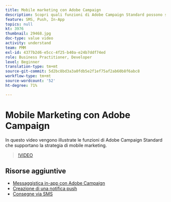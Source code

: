 ```yaml
---
title: Mobile marketing con Adobe Campaign
description: Scopri quali funzioni di Adobe Campaign Standard possono supportare la tua strategia di mobile marketing.
feature: SMS, Push, In-App
topics: null
kt: 3976
thumbnail: 29468.jpg
doc-type: value video
activity: understand
team: PMM
exl-id: 4377b2d6-e5cc-4f25-b40a-e24b7ddf74ed
role: Business Practitioner, Developer
level: Beginner
translation-type: tm+mt
source-git-commit: 5d2bc8bd3a3a0fdb5e2f1ef75af2ab60b8f6abc8
workflow-type: tm+mt
source-wordcount: '52'
ht-degree: 71%

---
```


# Mobile Marketing con Adobe Campaign

In questo video vengono illustrate le funzioni di Adobe Campaign Standard che supportano la strategia di mobile marketing.

>[!VIDEO](https://video.tv.adobe.com/v/29468?quality=12)

## Risorse aggiuntive

* [Messaggistica in-app con Adobe Campaign](/help/communication-channels/mobile/in-app/in-app-message-overview.md)
* [Creazione di una notifica push](/help/communication-channels/mobile/push-notifications/creating-a-push-notification.md)
* [Consegne via SMS](/help/communication-channels/mobile/sms/sms-delivery.md)
